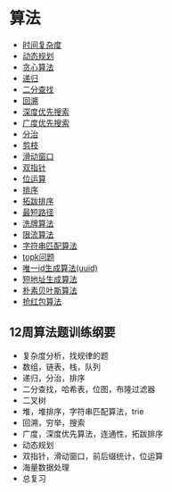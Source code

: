 # 算法
- [时间复杂度](./时间复杂度.md)
- [动态规划](./dp.md)
- [贪心算法](./贪心算法.md)
- [递归](./递归.md)
- [二分查找](./二分查找.md)
- [回溯](./回溯.md)
- [深度优先搜索](./深度优先.md)
- [广度优先搜索](./广度优先.md)
- [分治](./分治.md)
- [剪枝](./剪枝.md)
- [滑动窗口](./滑动窗口.md)
- [双指针](./双指针.md)
- [位运算](./位运算.md)
- [排序](./排序.md)
- [拓跋排序](./拓跋排序.md)
- [最短路径](./最短路径.md)
- [洗牌算法](./洗牌算法.md)
- [限流算法](./限流算法.md)
- [字符串匹配算法](./字符串匹配算法.md)
- [topk问题](./topk问题.md)
- [唯一id生成算法(uuid)](./唯一id生成算法.md)
- [短地址生成算法](./短地址生成算法.md)
- [朴素贝叶斯算法](./朴素贝叶斯算法.md)
- [抢红包算法](./抢红包算法.md)
## 12周算法题训练纲要
- 复杂度分析，找规律的题
- 数组，链表，栈，队列
- 递归，分治，排序
- 二分查找，哈希表，位图，布隆过滤器
- 二叉树
- 堆，堆排序，字符串匹配算法，trie
- 回溯，穷举，搜索
- 广度，深度优先算法，连通性，拓跋排序
- 动态规划
- 双指针，滑动窗口，前后缀统计，位运算
- 海量数据处理
- 总复习